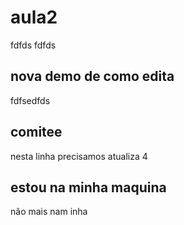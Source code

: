 # aula2

fdfds
fdfds
## nova demo de como edita
fdfsedfds

## comitee
nesta linha precisamos atualiza 4

## estou na  minha maquina
não mais nam inha 